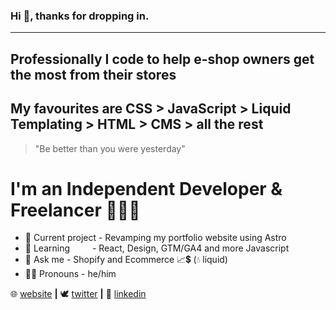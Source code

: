 ### Hi 👋, thanks for dropping in. 
---

## Professionally I code to help e-shop owners get the most from their stores 

## My favourites are CSS > JavaScript > Liquid Templating > HTML > CMS > all the rest 

> "Be better than you were yesterday"

# I'm an Independent Developer & Freelancer 👨🏽‍💻

- 🔭 Current project - Revamping my portfolio website using Astro 
- 🌱 Learning &emsp;&emsp; - React, Design, GTM/GA4 and more Javascript
- 💬 Ask me          - Shopify and Ecommerce 📈💲 (💧 liquid)
- 🤵🏽 Pronouns        - he/him

🌐 [website][website] **|**
🕊 [twitter][twitter] **|**
👔 [linkedin][linkedin]

[website]: https://nardu.info
[twitter]: https://twitter.com/NarduInfo
[linkedin]: https://www.linkedin.com/in/nardu-malherbe-6016b615/
